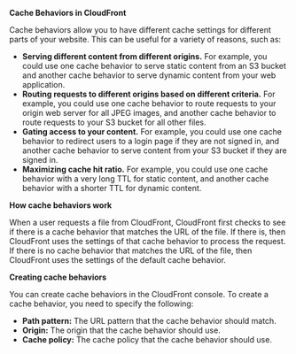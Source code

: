 **Cache Behaviors in CloudFront**

Cache behaviors allow you to have different cache settings for different parts of your website. This can be useful for a variety of reasons, such as:

- **Serving different content from different origins.** For example, you could use one cache behavior to serve static content from an S3 bucket and another cache behavior to serve dynamic content from your web application.
- **Routing requests to different origins based on different criteria.** For example, you could use one cache behavior to route requests to your origin web server for all JPEG images, and another cache behavior to route requests to your S3 bucket for all other files.
- **Gating access to your content.** For example, you could use one cache behavior to redirect users to a login page if they are not signed in, and another cache behavior to serve content from your S3 bucket if they are signed in.
- **Maximizing cache hit ratio.** For example, you could use one cache behavior with a very long TTL for static content, and another cache behavior with a shorter TTL for dynamic content.

**How cache behaviors work**

When a user requests a file from CloudFront, CloudFront first checks to see if there is a cache behavior that matches the URL of the file. If there is, then CloudFront uses the settings of that cache behavior to process the request. If there is no cache behavior that matches the URL of the file, then CloudFront uses the settings of the default cache behavior.

**Creating cache behaviors**

You can create cache behaviors in the CloudFront console. To create a cache behavior, you need to specify the following:

- **Path pattern:** The URL pattern that the cache behavior should match.
- **Origin:** The origin that the cache behavior should use.
- **Cache policy:** The cache policy that the cache behavior should use.